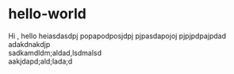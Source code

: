 # hello-world

Hi ,
 hello
 heiasdasdpj  popapodposjdpj    pjpasdapojoj  pjpjpdpajpdad
 adakdnakdjp  
 sadkamdldm;aldad,lsdmalsd  
 aakjdapd;ald;lada;d
 
